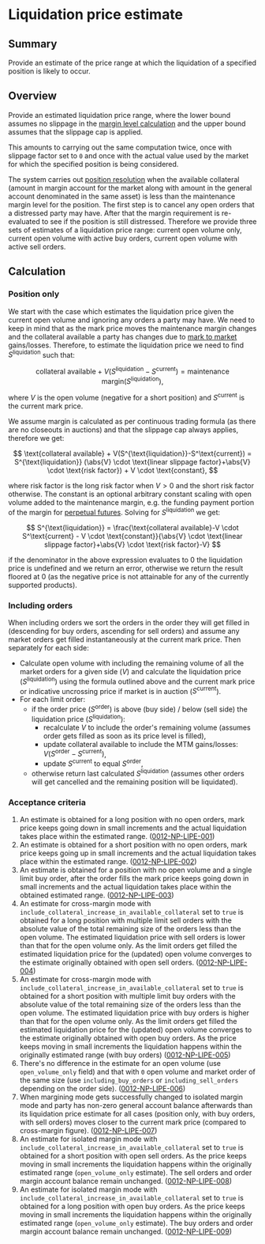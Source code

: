# Liquidation price estimate

## Summary

Provide an estimate of the price range at which the liquidation of a specified position is likely to occur.

## Overview

Provide an estimated liquidation price range, where the lower bound assumes no slippage in the [margin level calculation](../protocol/0019-MCAL-margin_calculator.md) and the upper bound assumes that the slippage cap is applied.

This amounts to carrying out the same computation twice, once with slippage factor set to `0` and once with the actual value used by the market for which the specified position is being considered.

The system carries out [position resolution](../protocol/0012-POSR-position_resolution.md) when the available collateral (amount in margin account for the market along with amount in the general account denominated in the same asset) is less than the maintenance margin level for the position. The first step is to cancel any open orders that a distressed party may have. After that the margin requirement is re-evaluated to see if the position is still distressed. Therefore we provide three sets of estimates of a liquidation price range: current open volume only, current open volume with active buy orders, current open volume with active sell orders.

## Calculation

### Position only

We start with the case which estimates the liquidation price given the current open volume and ignoring any orders a party may have. We need to keep in mind that as the mark price moves the maintenance margin changes and the collateral available a party has changes due to [mark to market](../protocol/0003-MTMK-mark_to_market_settlement.md) gains/losses. Therefore, to estimate the liquidation price we need to find $S^{\text{liquidation}}$ such that:

$$
\text{collateral available} + V(S^{\text{liquidation}}-S^{\text{current}}) = \text{maintenance margin}(S^{\text{liquidation}}),
$$

where $V$ is the open volume (negative for a short position) and $S^\text{current}$ is the current mark price.

We assume margin is calculated as per continuous trading formula (as there are no closeouts in auctions) and that the slippage cap always applies, therefore we get:

$$
\text{collateral available} + V(S^{\text{liquidation}}-S^\text{current}) = S^{\text{liquidation}} (\abs{V} \cdot \text{linear slippage factor}+\abs{V} \cdot \text{risk factor}) + V \cdot \text{constant},
$$

where $\text{risk factor}$ is the long risk factor when $V>0$ and the short risk factor otherwise. The $\text{constant}$ is an optional arbitrary constant scaling with open volume added to the maintenance margin, e.g. the funding payment portion of the margin for [perpetual futures](../protocol/0053-PERP-product_builtin_perpetual_future.md#5-margin-considerations). Solving for $S^{\text{liquidation}}$ we get:

$$
S^{\text{liquidation}} = \frac{\text{collateral available}-V \cdot S^\text{current} - V \cdot \text{constant}}{\abs{V} \cdot \text{linear slippage factor}+\abs{V} \cdot \text{risk factor}-V}
$$

if the denominator in the above expression evaluates to $0$ the liquidation price is undefined and we return an error, otherwise we return the result floored at $0$ (as the negative price is not attainable for any of the currently supported products).

### Including orders

When including orders we sort the orders in the order they will get filled in (descending for buy orders, ascending for sell orders) and assume any market orders get filled instantaneously at the current mark price. Then separately for each side:

- Calculate open volume with including the remaining volume of all the market orders for a given side ($V$) and calculate the liquidation price ($S^{\text{liquidation}}$) using the formula outlined above and the current mark price or indicative uncrossing price if market is in auction ($S^{\text{current}}$).
- For each limit order:
  - if the order price ($S^{\text{order}}$) is above (buy side) / below (sell side) the liquidation price ($S^{\text{liquidation}}$):
    - recalculate $V$ to include the order's remaining volume (assumes order gets filled as soon as its price level is filled),
    - update $\text{collateral available}$ to include the MTM gains/losses: $V(S^{\text{order}}-S^{\text{current}})$,
    - update $S^{\text{current}}$ to equal $S^{\text{order}}$,
  - otherwise return last calculated $S^{\text{liquidation}}$ (assumes other orders will get cancelled and the remaining position will be liquidated).

### Acceptance criteria

1. An estimate is obtained for a long position with no open orders, mark price keeps going down in small increments and the actual liquidation takes place within the estimated range. (<a name="0012-NP-LIPE-001" href="#0012-NP-LIPE-001">0012-NP-LIPE-001</a>)
1. An estimate is obtained for a short position with no open orders, mark price keeps going up in small increments and the actual liquidation takes place within the estimated range. (<a name="0012-NP-LIPE-002" href="#0012-NP-LIPE-002">0012-NP-LIPE-002</a>)
1. An estimate is obtained for a position with no open volume and a single limit buy order, after the order fills the mark price keeps going down in small increments and the actual liquidation takes place within the obtained estimated range. (<a name="0012-NP-LIPE-003" href="#0012-NP-LIPE-003">0012-NP-LIPE-003</a>)
1. An estimate for cross-margin mode with `include_collateral_increase_in_available_collateral` set to `true` is obtained for a long position with multiple limit sell orders with the absolute value of the total remaining size of the orders less than the open volume. The estimated liquidation price with sell orders is lower than that for the open volume only. As the limit orders get filled the estimated liquidation price for the (updated) open volume converges to the estimate originally obtained with open sell orders. (<a name="0012-NP-LIPE-004" href="#0012-NP-LIPE-004">0012-NP-LIPE-004</a>)
1. An estimate for cross-margin mode with `include_collateral_increase_in_available_collateral` set to `true` is obtained for a short position with multiple limit buy orders with the absolute value of the total remaining size of the orders less than the open volume. The estimated liquidation price with buy orders is higher than that for the open volume only. As the limit orders get filled the estimated liquidation price for the (updated) open volume converges to the estimate originally obtained with open buy orders. As the price keeps moving in small increments the liquidation happens within the originally estimated range (with buy orders) (<a name="0012-NP-LIPE-005" href="#0012-NP-LIPE-005">0012-NP-LIPE-005</a>)
1. There's no difference in the estimate for an open volume (use `open_volume_only` field) and that with `0` open volume and market order of the same size (use `including_buy_orders` or `including_sell_orders` depending on the order side). (<a name="0012-NP-LIPE-006" href="#0012-NP-LIPE-006">0012-NP-LIPE-006</a>)
1. When margining mode gets successfully changed to isolated margin mode and party has non-zero general account balance afterwards than its liquidation price estimate for all cases (position only, with buy orders, with sell orders) moves closer to the current mark price (compared to cross-margin figure). (<a name="0012-NP-LIPE-007" href="#0012-NP-LIPE-007">0012-NP-LIPE-007</a>)
1. An estimate for isolated margin mode with `include_collateral_increase_in_available_collateral` set to `true` is obtained for a short position with open sell orders. As the price keeps moving in small increments the liquidation happens within the originally estimated range (`open_volume_only` estimate). The sell orders and order margin account balance remain unchanged. (<a name="0012-NP-LIPE-008" href="#0012-NP-LIPE-008">0012-NP-LIPE-008</a>)
1. An estimate for isolated margin mode with `include_collateral_increase_in_available_collateral` set to `true` is obtained for a long position with open buy orders. As the price keeps moving in small increments the liquidation happens within the originally estimated range (`open_volume_only` estimate). The buy orders and order margin account balance remain unchanged. (<a name="0012-NP-LIPE-009" href="#0012-NP-LIPE-009">0012-NP-LIPE-009</a>)

